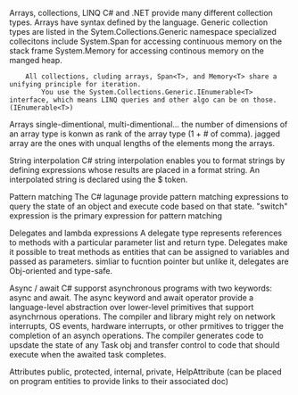 Arrays, collections, LINQ
    C# and .NET provide many different collection types.
        Arrays have syntax defined by the language.
        Generic collection types are listed in the Sytem.Collections.Generic namespace
        specialized collecitons include System.Span<T> for accessing continuous memory on the stack frame
        System.Memory<T> for accessing continous memory on the manged heap.

        All collections, cluding arrays, Span<T>, and Memory<T> share a unifying principle for iteration.
            You use the System.Collections.Generic.IEnumerable<T> interface, which means LINQ queries and other algo can be on those. (IEnumerable<T>)

Arrays
    single-dimentional, multi-dimentional... the number of dimensions of an array type is konwn as rank of the array type (1 + # of comma).
    jagged array are the ones with unqual lengths of the elements mong the arrays.

String interpolation
    C# string interpolation enables you to format strings by defining expressions whose results are placed in a format string.
        An interpolated string is declared using the $ token.

Pattern matching
    The C# lagunage provide pattern matching expressions to query the state of an object and execute code based on that state.
        "switch" expression is the primary expression for pattern matching

Delegates and lambda expressions
    A delegate type represents references to methods with a particular parameter list and return type.
    Delegates make it possible to treat methods as entities that can be assigned to variables and passed as parameters.
    simliar to fucntion pointer but unlike it, delegates are Obj-oriented and type-safe.

Async / await
    C# supporst asynchronous programs with two keywords: async and await.
        The async keyword and await operator provide a language-level abstraction over lower-level primitives that support asynchrnous operations.
        The compiler and library might rely on network interrupts, OS events, hardware interrupts, or other prmitives to trigger the completion of an asynch operations.
        The compiler generates code to upsdate the state of any Task obj and transfer control to code that should execute when the awaited task completes.

Attributes
    public, protected, internal, private, HelpAttribute (can be placed on program entities to provide links to their associated doc)

    